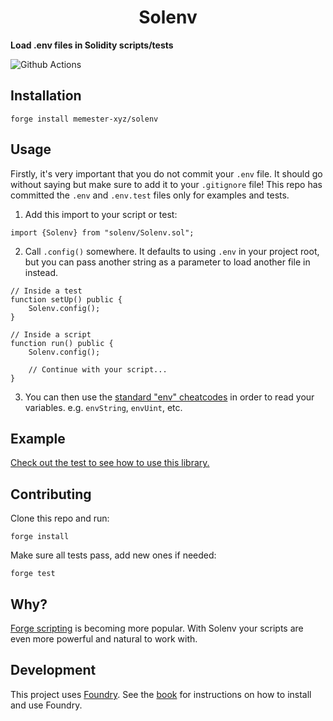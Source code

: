 # <h1 align="center"> Solenv </h1>

**Load .env files in Solidity scripts/tests**

![Github Actions](https://github.com/memester-xyz/solenv/workflows/test/badge.svg)

## Installation

```
forge install memester-xyz/solenv
```

## Usage

Firstly, it's very important that you do not commit your `.env` file. It should go without saying but make sure to add it to your `.gitignore` file! This repo has committed the `.env` and `.env.test` files only for examples and tests.

1. Add this import to your script or test:
```solidity
import {Solenv} from "solenv/Solenv.sol";
```

2. Call `.config()` somewhere. It defaults to using `.env` in your project root, but you can pass another string as a parameter to load another file in instead.
```solidity
// Inside a test
function setUp() public {
    Solenv.config();
}

// Inside a script
function run() public {
    Solenv.config();

    // Continue with your script...
}
```

3. You can then use the [standard "env" cheatcodes](https://book.getfoundry.sh/cheatcodes/external.html) in order to read your variables. e.g. `envString`, `envUint`, etc.

## Example

[Check out the test to see how to use this library.](./test/Solenv.t.sol)

## Contributing

Clone this repo and run:

```
forge install
```

Make sure all tests pass, add new ones if needed:

```
forge test
```

## Why?

[Forge scripting](https://book.getfoundry.sh/tutorials/solidity-scripting.html) is becoming more popular. With Solenv your scripts are even more powerful and natural to work with.

## Development

This project uses [Foundry](https://getfoundry.sh). See the [book](https://book.getfoundry.sh/getting-started/installation.html) for instructions on how to install and use Foundry.
